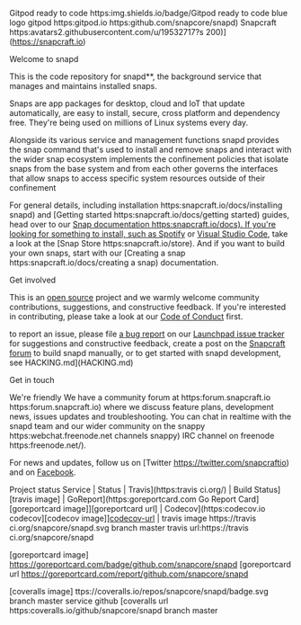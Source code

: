 Gitpod ready
to
code
https:img.shields.io/badge/Gitpod
ready
to
code
blue
logo
gitpod
https:gitpod.io
https:github.com/snapcore/snapd)
Snapcraft
https:avatars2.githubusercontent.com/u/19532717?s
200)](https://snapcraft.io)

Welcome to snapd

This is the code repository for 
snapd**, the background service that manages
and maintains installed snaps. 

Snaps are app packages for desktop, cloud and
 IoT that update automatically,
are easy to install, secure, cross
platform and dependency
free. They're being
used on millions of Linux systems every day.

Alongside its various service and management functions
snapd
provides the
snap
command that's used to install and remove snaps and
  interact with the wider snap ecosystem
implements the confinement policies that isolate snaps from the base system
  and from each other
governs the interfaces that allow snaps to access specific system resources
  outside of their confinement

For general details, including
installation
https:snapcraft.io/docs/installing
snapd) and [Getting
started
https:snapcraft.io/docs/getting
started) guides, head over to our
[Snap documentation
https:snapcraft.io/docs). If you're looking for
something to install, such as 
Spotify](https:snapcraft.io/spotify) or
[Visual Studio Code](https:snapcraft.io/code), 
take a look at the [Snap
Store
https:snapcraft.io/store). And if you
want to build your own snaps,
start with our [Creating a snap
https:snapcraft.io/docs/creating
a
snap)
documentation.

Get involved

This is an [open source](COPYING) project and we warmly welcome community
contributions, suggestions, and constructive feedback. If you're interested in
contributing, please take a look at our [Code of Conduct](CODE_OF_CONDUCT.md)
first.

to report an issue, please file [a bug
report](https:bugs.launchpad.net/snappy/+filebug) on our [Launchpad issue
tracker](https:bugs.launchpad.net/snappy/)
for suggestions and constructive feedback, create a post on the [Snapcraft
  forum](https:forum.snapcraft.io/c/snapd)
to build snapd manually, or to get started with snapd development, see
HACKING.md](HACKING.md)

Get in touch

We're friendly
We have a community forum at
https:forum.snapcraft.io
https:forum.snapcraft.io) where we discuss
feature plans, development news, issues
updates and troubleshooting. You can
chat in realtime with the snapd team and our wider community on the
snappy
https:webchat.freenode.net
channels
snappy) IRC channel on
freenode
https:freenode.net/).

For news and updates, follow us on [Twitter
https://twitter.com/snapcraftio)
and on [Facebook](https://www.facebook.com/snapcraftio).

Project status
Service | Status |
Travis](https:travis
ci.org/) |
Build Status][travis
image]  |
GoReport](https:goreportcard.com
Go Report Card][goreportcard
image]][goreportcard
url] |
Codecov](https:codecov.io
codecov][codecov
image]][codecov-url] |
travis
image
https://travis
ci.org/snapcore/snapd.svg
branch
master
travis
url:https://travis
ci.org/snapcore/snapd

[goreportcard
image]
https://goreportcard.com/badge/github.com/snapcore/snapd
[goreportcard
url
https://goreportcard.com/report/github.com/snapcore/snapd

[coveralls
image]
ttps://coveralls.io/repos/snapcore/snapd/badge.svg
branch
master
service
github
[coveralls
url
https:coveralls.io/github/snapcore/snapd
branch
master

[codecov-url]: https://codecov.io/gh/snapcore/snapd
[codecov-image]: https://codecov.io/gh/snapcore/snapd/branch/master/graph/badge.svg
